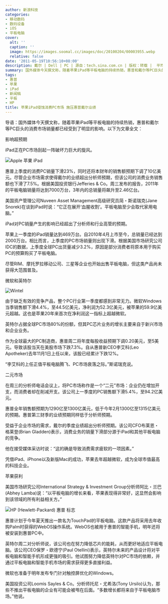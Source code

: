 ```yaml
---
author: 新浪科技
categories:
- 移动数码
- 数码设备
- iOS
- 平板电脑
cover:
  alt: ''
  caption: ''
  image: https://images.soomal.cc/images/doc/20100204/00003955.webp
  relative: false
date: '2011-05-19T10:56:10+08:00'
description: 戴尔 | Dell | PC | 源自：tech.sina.com.cn | 版权：转载 |  平均/总评分：09.00/9
summary: 国外媒体今天撰文称，随着苹果iPad等平板电脑的持续热销，惠普和戴尔等PC巨头的消费市场销量都已经受到了明显的影响。苹果上一季度的iPad销量达到469万台。自2010年4月上市至今，总销量已经达到2000万台。相比而言，上季度的PC市场销量则出现下滑。根据美国市场研究公司IDC的数据，上季度全球PC出货量减少3.2%，原因是部分消费者将原本用于购买PC的预算购买了平板电脑。
tags:
- 惠普
- 苹果
- iPad
- 新闻稿
- 平板
- HP
title: 苹果iPad侵蚀消费PC市场 施压惠普戴尔业绩
---
```


导语：国外媒体今天撰文称，随着苹果iPad等平板电脑的持续热销，惠普和戴尔等PC巨头的消费市场销量都已经受到了明显的影响。以下为文章全文：



影响超预期



iPad正在PC市场刮起一阵破坏力巨大的旋风。



![Apple 苹果 iPad](https://images.soomal.cc/images/doc/20100204/00003955.webp)



惠普上季度的消费PC销量下滑23%，同时还将本财年的销售额预期下调了10亿美元。尽管企业市场需求使得戴尔的业绩超出分析师预期，但该公司的消费业务销售额也下滑了7.5%。根据美国投资银行Jefferies & Co。周三发布的报告，2011年的平板电脑销量将达到7000万台，3年内的总销量将飙升至2.46亿台。



美国资产管理公司Nuveen Asset Management高级研究员简・斯诺瑞克(Jane Snorek)在谈到iPad时说：“它正在展开‘血腥收割’。平板电脑至少会取代家用电脑。”



iPad对PC销量产生的影响已经超出了分析师和行业高管的预期。



苹果上一季度的iPad销量达到469万台。自2010年4月上市至今，总销量已经达到2000万台。相比而言，上季度的PC市场销量则出现下滑。根据美国市场研究公司IDC的数据，上季度全球PC出货量减少3.2%，原因是部分消费者将原本用于购买PC的预算购买了平板电脑。



尽管RIM、摩托罗拉移动公司、三星等企业也开始出售平板电脑，但这类产品尚未获得大范围普及。



微软和英特尔



![Wintel](https://images.soomal.cc/images/doc/20110317/00009702.webp)



由于缺乏有效的竞争产品，整个PC行业第一季度都感到非常无力。微软Windows当季销售额下滑4.4%，至44.5亿美元，净利润为52.3亿美元，被苹果的59.9亿美元超越。这也是苹果20年来首次在净利润这一指标上超越微软。



英特尔占据全球PC市场80%的份额，但其PC芯片业务的增长主要来自于新兴市场和企业业务。



作为全球最大的PC制造商，惠普周二将年度每股收益预期下调0.20美元，至5美元。导致该股当天在美股市场下跌7.3%。自从惠普新CEO李艾科(Leo Apotheker)去年11月1日上任以来，该股已经累计下跌12%。



“李艾科的上任正值平板电脑腾飞、PC市场衰落之际。”斯诺瑞克说。



二元市场



在周三的分析师电话会议上，将PC市场称作是一个“二元”市场：企业仍在增加开支，而消费者却在削减开支。该公司上一季度的PC销售额下滑5.4%，至94.2亿美元。



惠普全年销售额预期为1290亿至1300亿美元，低于今年2月1300亿至1315亿美元的预期。惠普第三财季的业绩预期同样低于分析师预期。



受益于企业市场的需求，戴尔的季度业绩超出分析师预期。该公司CFO布莱恩・格莱登(Brian Gladden)表示，消费业务的销量下滑部分源于iPad和其他平板电脑的竞争。



他在接受媒体采访时说：“这的确是导致消费需求疲软的一项因素。”



凭借iPad、iPhone以及新版Mac的成功，苹果去年超越微软，成为全球市值最高的科技企业。



苹果获利



美国市场研究公司International Strategy & Investment Group分析师阿比・兰巴(Abhey Lamba)说：“以平板电脑的增长来看，苹果表现得非常好，这显然会影响到该领域的所有利益相关方。”



![HP (Hewlett-Packard) 惠普 标志](https://images.soomal.cc/images/doc/20100403/00004831.webp)



惠普计划于今年夏天推出一款名为TouchPad的平板电脑。这款产品将采用去年收购Palm时获得的WebOS操作系统。WebOS也被用于惠普的智能手机，明年还将被安装到惠普PC中。



英特尔周二对分析师说，该公司也在努力降低芯片的能耗，从而更好地适应平板电脑。该公司CEO保罗・欧德宁(Paul Otellini)表示，英特尔未来的产品设计将对平板电脑和智能手机形成更强的吸引。他试图努力降低英特尔对PC市场的依赖，并通过平板电脑和智能手机市场的需求获得更多直接利益。



微软也准备于明年发布专门针对触控屏优化的Windows。



美国投资公司Loomis Sayles & Co。分析师托尼・尤希洛(Tony Ursilo)认为，那些不推出平板电脑的企业有可能会被甩在后面。“多数增长都将来自于平板电脑市场。”他说。